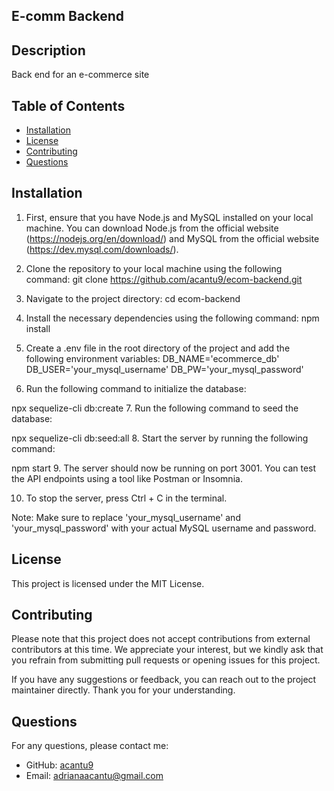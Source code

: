 ## E-comm Backend
 
  
 
## Description
 
Back end for an e-commerce site
 
## Table of Contents
 
- [Installation](#installation)
- [License](#license)
- [Contributing](#contributing)
- [Questions](#questions)
 
## Installation
 
1. First, ensure that you have Node.js and MySQL installed on your local machine. You can download Node.js from the official website (https://nodejs.org/en/download/) and MySQL from the official website (https://dev.mysql.com/downloads/).

2. Clone the repository to your local machine using the following command:
git clone https://github.com/acantu9/ecom-backend.git
3. Navigate to the project directory:
cd ecom-backend
4. Install the necessary dependencies using the following command:
npm install
5. Create a .env file in the root directory of the project and add the following environment variables:
DB_NAME='ecommerce_db'
DB_USER='your_mysql_username'
DB_PW='your_mysql_password'
6. Run the following command to initialize the database:

npx sequelize-cli db:create
7. Run the following command to seed the database:

npx sequelize-cli db:seed:all
8. Start the server by running the following command:

npm start
9. The server should now be running on port 3001. You can test the API endpoints using a tool like Postman or Insomnia.

10. To stop the server, press Ctrl + C in the terminal.

Note: Make sure to replace 'your_mysql_username' and 'your_mysql_password' with your actual MySQL username and password.
  
## License

This project is licensed under the MIT License.
 
## Contributing

Please note that this project does not accept contributions from external contributors at this time. We appreciate your interest, but we kindly ask that you refrain from submitting pull requests or opening issues for this project. 


If you have any suggestions or feedback, you can reach out to the project maintainer directly. Thank you for your understanding.
 
## Questions
 
For any questions, please contact me:
 
- GitHub: [acantu9](https://github.com/acantu9)
- Email: adrianaacantu@gmail.com
  